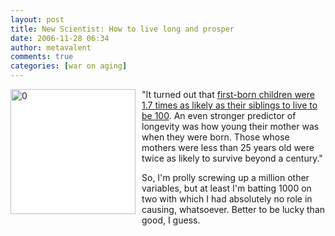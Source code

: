 ```yaml
---
layout: post
title: New Scientist: How to live long and prosper
date: 2006-11-28 06:34
author: metavalent
comments: true
categories: [war on aging]
---
```

<!--Lead Photo --><a href="http://www.newscientist.com/channel/health/mg19225795.500-how-to-live-long-and-prosper.html" target="_blank"><img style="float:left;margin:0 10px 10px 0;cursor:pointer;background:white;width:200px;" src="http://img135.imageshack.us/img135/8428/bigthumb2cf6.jpg" border="0" alt="0" align="left" /></a><!-- Commentary -->"It turned out that <a href="http://www.newscientist.com/channel/health/mg19225795.500-how-to-live-long-and-prosper.html">first-born children were 1.7 times as likely as their siblings to live to be 100</a>. An even stronger predictor of longevity was how young their mother was when they were born. Those whose mothers were less than 25 years old were twice as likely to survive beyond a century."

So, I'm prolly screwing up a million other variables, but at least I'm batting 1000 on two with which I had absolutely no role in causing, whatsoever. Better to be lucky than good, I guess.
